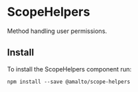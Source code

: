 # ScopeHelpers

Method handling user permissions.

## Install
To install the ScopeHelpers component run:
```terminal
npm install --save @amalto/scope-helpers
```